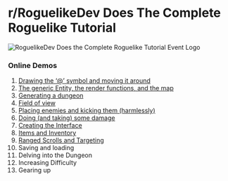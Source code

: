 # r/RoguelikeDev Does The Complete Roguelike Tutorial

![RoguelikeDev Does the Complete Roguelike Tutorial Event Logo](https://i.imgur.com/sgsO37A.png)

### Online Demos
1. [Drawing the ‘@’ symbol and moving it around](https://marukrap.github.io/RoguelikeTutorial2020/Demos/Part1.html)
2. [The generic Entity, the render functions, and the map](https://marukrap.github.io/RoguelikeTutorial2020/Demos/Part2.html)
3. [Generating a dungeon](https://marukrap.github.io/RoguelikeTutorial2020/Demos/Part3.html)
4. [Field of view](https://marukrap.github.io/RoguelikeTutorial2020/Demos/Part4.html)
5. [Placing enemies and kicking them (harmlessly)](https://marukrap.github.io/RoguelikeTutorial2020/Demos/Part5.html)
6. [Doing (and taking) some damage](https://marukrap.github.io/RoguelikeTutorial2020/Demos/Part6.html)
7. [Creating the Interface](https://marukrap.github.io/RoguelikeTutorial2020/Demos/Part7.html)
8. [Items and Inventory](https://marukrap.github.io/RoguelikeTutorial2020/Demos/Part8.html)
9. [Ranged Scrolls and Targeting](https://marukrap.github.io/RoguelikeTutorial2020/Demos/Part9.html)
10. Saving and loading
11. Delving into the Dungeon
12. Increasing Difficulty
13. Gearing up
